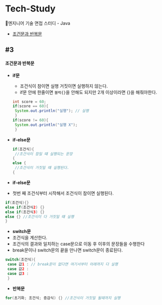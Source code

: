 # Tech-Study
📂엔지니어 기술 면접 스터디 - Java
- [조건문과 반복문](#3)

 ## #3
#### 조건문과 반복문

- **if문**
  - 조건식이 참이면 실행 거짓이면 실행하지 않는다.
  - if문 안에 한줄이면 `블럭{}`을 안해도 되지만 2개 이상이라면 {}을 해줘야한다.
  ```Java
  int score = 60;
  if(score == 60){
   System.out.println("실행"); // 실행
   }
  if(score != 60){
   System.out.println("실행 X");
   }
  ```

- **if-else문**
  ```Java
  if(조건식){
   //조건식이 참일 떄 실행되는 문장
  {
  else {
   //조건식이 거짓일 떄 실행된다.
  {
  ``` 
- **if-else문**
 - 첫번 째 조건식부터 시작해서 조건식이 참이면 실행된다.
 ```Java
 if(조건식){}
 else if(조건식2) {}
 else if(조건식3) {}
 else {} //조건식이 다 거짓일 떄 실행
 }
 ```
 
- **switch문**
 - 조건식을 계산한다.
 - 조건식의 결과와 일치하는 case문으로 이동 후 이후의 문장들을 수행한다
 - break문이나 switch문의 끝을 만나면 switch문이 종료된다.
 ```Java
 switch(조건식){
  case 값1 : // break문이 없다면 여기서부터 아래까지 다 실행
  case 값2 :
  case 값3 :
  }
  ```
- **반복문**
 ```Java
 for(초기화; 조건식; 증감식) {} //조건식이 거짓일 될때까지 실행
 ```
 

